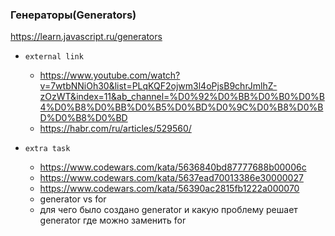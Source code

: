### Генераторы(Generators)

https://learn.javascript.ru/generators

- `external link`
    - https://www.youtube.com/watch?v=7wtbNNiOh30&list=PLqKQF2ojwm3l4oPjsB9chrJmlhZ-zOzWT&index=11&ab_channel=%D0%92%D0%BB%D0%B0%D0%B4%D0%B8%D0%BB%D0%B5%D0%BD%D0%9C%D0%B8%D0%BD%D0%B8%D0%BD
    - https://habr.com/ru/articles/529560/

- `extra task`
    - https://www.codewars.com/kata/5636840bd87777688b00006c
    - https://www.codewars.com/kata/5637ead70013386e30000027
    - https://www.codewars.com/kata/56390ac2815fb1222a000070
    - generator vs for 
    - для чего было создано generator и какую проблему решает generator где можно заменить for


